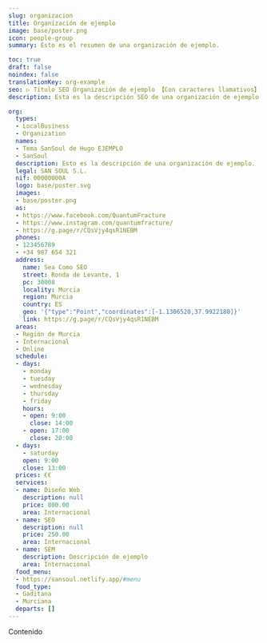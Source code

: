 ```yaml
---
slug: organizacion
title: Organización de ejemplo
image: base/poster.png
icon: people-group
summary: Esto es el resumen de una organización de ejemplo.

toc: true
draft: false
noindex: false
translationKey: org-example
seo: ▷ Título SEO Organización de ejemplo 【Con caracteres llamativos】
description: Esta es la descripción SEO de una organización de ejemplo.

org:
  types:
  - LocalBusiness
  - Organization
  names:
  - Tema SanSoul de Hugo EJEMPLO
  - SanSoul
  description: Esto es la descripción de una organización de ejemplo.
  legal: SAN SOUL S.L.
  nif: 00000000A
  logo: base/poster.svg
  images:
  - base/poster.png
  as:
  - https://www.facebook.com/QuantumFracture
  - https://www.instagram.com/quantumfracture/
  - https://g.page/r/CQsVjy4qsR1NEBM
  phones:
  - 123456789
  - +34 987 654 321
  address:
    name: Sea Como SEO
    street: Ronda de Levante, 1
    pc: 30008
    locality: Murcia
    region: Murcia
    country: ES
    geo: '{"type":"Point","coordinates":[-1.1306520,37.9922180]}'
    link: https://g.page/r/CQsVjy4qsR1NEBM
  areas:
  - Región de Murcia
  - Internacional
  - Online
  schedule:
  - days:
    - monday
    - tuesday
    - wednesday
    - thursday
    - friday
    hours:
    - open: 9:00
      close: 14:00
    - open: 17:00
      close: 20:00
  - days:
    - saturday
    open: 9:00
    close: 13:00
  prices: €€
  services:
  - name: Diseño Web
    description: null
    price: 800.00
    area: Internacional
  - name: SEO
    description: null
    price: 250.00
    area: Internacional
  - name: SEM
    description: Descripción de ejemplo
    area: Internacional
  food_menu:
  - https://sansoul.netlify.app/#menu
  food_type:
  - Gaditana
  - Murciana
  departs: []
---
```

Contenido